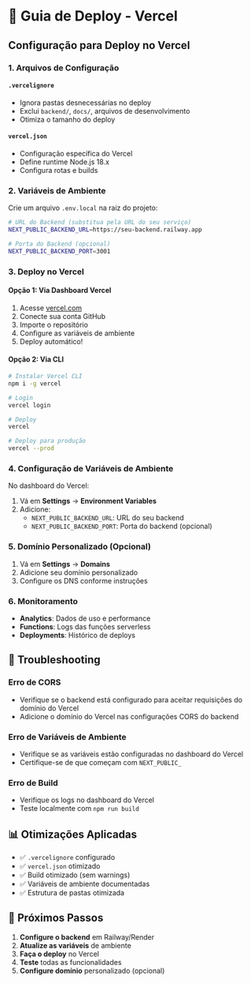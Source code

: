 # 🚀 Guia de Deploy - Vercel

## Configuração para Deploy no Vercel

### 1. Arquivos de Configuração

#### `.vercelignore`
- Ignora pastas desnecessárias no deploy
- Exclui `backend/`, `docs/`, arquivos de desenvolvimento
- Otimiza o tamanho do deploy

#### `vercel.json`
- Configuração específica do Vercel
- Define runtime Node.js 18.x
- Configura rotas e builds

### 2. Variáveis de Ambiente

Crie um arquivo `.env.local` na raiz do projeto:

```bash
# URL do Backend (substitua pela URL do seu serviço)
NEXT_PUBLIC_BACKEND_URL=https://seu-backend.railway.app

# Porta do Backend (opcional)
NEXT_PUBLIC_BACKEND_PORT=3001
```

### 3. Deploy no Vercel

#### Opção 1: Via Dashboard Vercel
1. Acesse [vercel.com](https://vercel.com)
2. Conecte sua conta GitHub
3. Importe o repositório
4. Configure as variáveis de ambiente
5. Deploy automático!

#### Opção 2: Via CLI
```bash
# Instalar Vercel CLI
npm i -g vercel

# Login
vercel login

# Deploy
vercel

# Deploy para produção
vercel --prod
```

### 4. Configuração de Variáveis de Ambiente

No dashboard do Vercel:
1. Vá em **Settings** → **Environment Variables**
2. Adicione:
   - `NEXT_PUBLIC_BACKEND_URL`: URL do seu backend
   - `NEXT_PUBLIC_BACKEND_PORT`: Porta do backend (opcional)

### 5. Domínio Personalizado (Opcional)

1. Vá em **Settings** → **Domains**
2. Adicione seu domínio personalizado
3. Configure os DNS conforme instruções

### 6. Monitoramento

- **Analytics**: Dados de uso e performance
- **Functions**: Logs das funções serverless
- **Deployments**: Histórico de deploys

## 🔧 Troubleshooting

### Erro de CORS
- Verifique se o backend está configurado para aceitar requisições do domínio do Vercel
- Adicione o domínio do Vercel nas configurações CORS do backend

### Erro de Variáveis de Ambiente
- Verifique se as variáveis estão configuradas no dashboard do Vercel
- Certifique-se de que começam com `NEXT_PUBLIC_`

### Erro de Build
- Verifique os logs no dashboard do Vercel
- Teste localmente com `npm run build`

## 📊 Otimizações Aplicadas

- ✅ `.vercelignore` configurado
- ✅ `vercel.json` otimizado
- ✅ Build otimizado (sem warnings)
- ✅ Variáveis de ambiente documentadas
- ✅ Estrutura de pastas otimizada

## 🎯 Próximos Passos

1. **Configure o backend** em Railway/Render
2. **Atualize as variáveis** de ambiente
3. **Faça o deploy** no Vercel
4. **Teste** todas as funcionalidades
5. **Configure domínio** personalizado (opcional)
